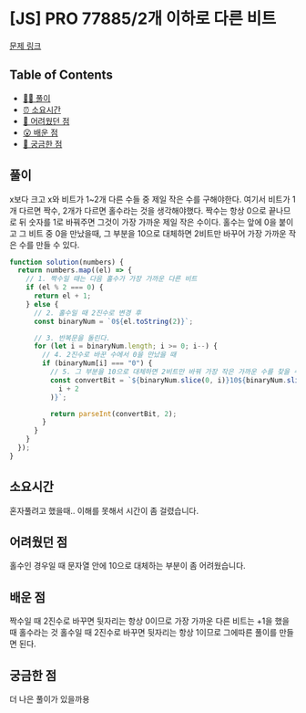 <!-- 제목으로 다음과 같은 내용으로 작성해주세요 ! -->
<!-- 📚 언어 : e.g. Javascript -> [JS], Python -> [Python]  -->
<!-- 📕 백준 : BOJ 문제번호/문제제목 e.g. BOJ 2577/숫자의 개수 -->
<!-- 📗 프로그래머스 : PRO 문제번호/문제제목 e.g. PRO 120812/최빈값 구하기 -->
<!-- 💁🏻 백준허브를 사용하시면 프로그래머스의 문제번호도 확인하실 수 있습니다 -->

# [JS] PRO 77885/2개 이하로 다른 비트

<!-- 아래에 # 을 지우고 문제 링크를 입력해주세요 ! -->

[문제 링크](https://school.programmers.co.kr/learn/courses/30/lessons/77885)

## Table of Contents

- [✍🏻 풀이](#풀이)
- [⏰ 소요시간](#소요시간)
- [🫠 어려웠던 점](#어려웠던-점)
- [😮 배운 점](#배운-점)
- [🤔 궁금한 점](#궁금한-점)

## 풀이

<!-- ```옆에 사용하는 언어를 기입하세요 e.g. javascript, python -->

x보다 크고 x와 비트가 1~2개 다른 수들 중 제일 작은 수를 구해야한다.
여기서 비트가 1개 다르면 짝수, 2개가 다르면 홀수라는 것을 생각해야했다.
짝수는 항상 0으로 끝나므로 뒤 숫자를 1로 바꿔주면 그것이 가장 가까운 제일 작은 수이다.
홀수는 앞에 0을 붙이고 그 비트 중 0을 만났을때, 그 부분을 10으로 대체하면 2비트만 바꾸어 가장 가까운 작은 수를 만들 수 있다.

```javascript
function solution(numbers) {
  return numbers.map((el) => {
    // 1. 짝수일 때는 다음 홀수가 가장 가까운 다른 비트
    if (el % 2 === 0) {
      return el + 1;
    } else {
      // 2. 홀수일 때 2진수로 변경 후
      const binaryNum = `0${el.toString(2)}`;

      // 3. 반복문을 돌린다.
      for (let i = binaryNum.length; i >= 0; i--) {
        // 4. 2진수로 바꾼 수에서 0을 만났을 때
        if (binaryNum[i] === "0") {
          // 5. 그 부분을 10으로 대체하면 2비트만 바꿔 가장 작은 가까운 수를 찾을 수 있다.
          const convertBit = `${binaryNum.slice(0, i)}10${binaryNum.slice(
            i + 2
          )}`;

          return parseInt(convertBit, 2);
        }
      }
    }
  });
}
```

## 소요시간

혼자풀려고 했을때.. 이해를 못해서 시간이 좀 걸렸습니다.

## 어려웠던 점

홀수인 경우일 때 문자열 안에 10으로 대체하는 부분이 좀 어려웠습니다.

## 배운 점

짝수일 때 2진수로 바꾸면 뒷자리는 항상 0이므로 가장 가까운 다른 비트는 +1을 했을 때 홀수라는 것
홀수일 때 2진수로 바꾸면 뒷자리는 항상 1이므로 그에따른 풀이를 만들면 된다.

## 궁금한 점

더 나은 풀이가 있을까용

